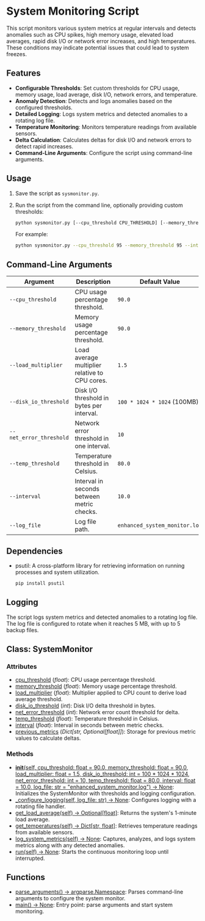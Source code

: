 # System Monitoring Script

This script monitors various system metrics at regular intervals and detects anomalies such as CPU spikes, high memory usage, elevated load averages, rapid disk I/O or network error increases, and high temperatures. These conditions may indicate potential issues that could lead to system freezes.

## Features

- **Configurable Thresholds**: Set custom thresholds for CPU usage, memory usage, load average, disk I/O, network errors, and temperature.
- **Anomaly Detection**: Detects and logs anomalies based on the configured thresholds.
- **Detailed Logging**: Logs system metrics and detected anomalies to a rotating log file.
- **Temperature Monitoring**: Monitors temperature readings from available sensors.
- **Delta Calculation**: Calculates deltas for disk I/O and network errors to detect rapid increases.
- **Command-Line Arguments**: Configure the script using command-line arguments.

## Usage

1.  Save the script as `sysmonitor.py`.
2.  Run the script from the command line, optionally providing custom thresholds:

    ```bash
    python sysmonitor.py [--cpu_threshold CPU_THRESHOLD] [--memory_threshold MEMORY_THRESHOLD] ...
    ```

    For example:

    ```bash
    python sysmonitor.py --cpu_threshold 95 --memory_threshold 95 --interval 60 --log_file system_monitor.log
    ```

## Command-Line Arguments

| Argument             | Description                                                              | Default Value           |
| -------------------- | ------------------------------------------------------------------------ | ----------------------- |
| `--cpu_threshold`    | CPU usage percentage threshold.                                          | `90.0`                  |
| `--memory_threshold` | Memory usage percentage threshold.                                       | `90.0`                  |
| `--load_multiplier`  | Load average multiplier relative to CPU cores.                           | `1.5`                   |
| `--disk_io_threshold`| Disk I/O threshold in bytes per interval.                               | `100 * 1024 * 1024` (100MB) |
| `--net_error_threshold`| Network error threshold in one interval.                               | `10`                    |
| `--temp_threshold`   | Temperature threshold in Celsius.                                        | `80.0`                  |
| `--interval`         | Interval in seconds between metric checks.                               | `10.0`                  |
| `--log_file`         | Log file path.                                                           | `enhanced_system_monitor.log` |

## Dependencies

-   psutil: A cross-platform library for retrieving information on running processes and system utilization.

    ```bash
    pip install psutil
    ```

## Logging

The script logs system metrics and detected anomalies to a rotating log file. The log file is configured to rotate when it reaches 5 MB, with up to 5 backup files.

## Class: SystemMonitor

### Attributes

-   [cpu_threshold](http://_vscodecontentref_/0) (*float*): CPU usage percentage threshold.
-   [memory_threshold](http://_vscodecontentref_/1) (*float*): Memory usage percentage threshold.
-   [load_multiplier](http://_vscodecontentref_/2) (*float*): Multiplier applied to CPU count to derive load average threshold.
-   [disk_io_threshold](http://_vscodecontentref_/3) (*int*): Disk I/O delta threshold in bytes.
-   [net_error_threshold](http://_vscodecontentref_/4) (*int*): Network error count threshold for delta.
-   [temp_threshold](http://_vscodecontentref_/5) (*float*): Temperature threshold in Celsius.
-   [interval](http://_vscodecontentref_/6) (*float*): Interval in seconds between metric checks.
-   [previous_metrics](http://_vscodecontentref_/7) (*Dict\[str, Optional\[float]]*): Storage for previous metric values to calculate deltas.

### Methods

-   [__init__(self, cpu_threshold: float = 90.0, memory_threshold: float = 90.0, load_multiplier: float = 1.5, disk_io_threshold: int = 100 * 1024 * 1024, net_error_threshold: int = 10, temp_threshold: float = 80.0, interval: float = 10.0, log_file: str = "enhanced\_system\_monitor.log") -> None](http://_vscodecontentref_/8): Initializes the SystemMonitor with thresholds and logging configuration.
-   [_configure_logging(self, log_file: str) -> None](http://_vscodecontentref_/9): Configures logging with a rotating file handler.
-   [get_load_average(self) -> Optional[float]](http://_vscodecontentref_/10): Returns the system's 1-minute load average.
-   [get_temperatures(self) -> Dict[str, float]](http://_vscodecontentref_/11): Retrieves temperature readings from available sensors.
-   [log_system_metrics(self) -> None](http://_vscodecontentref_/12): Captures, analyzes, and logs system metrics along with any detected anomalies.
-   [run(self) -> None](http://_vscodecontentref_/13): Starts the continuous monitoring loop until interrupted.

## Functions

-   [parse_arguments() -> argparse.Namespace](http://_vscodecontentref_/14): Parses command-line arguments to configure the system monitor.
-   [main() -> None](http://_vscodecontentref_/15): Entry point: parse arguments and start system monitoring.
